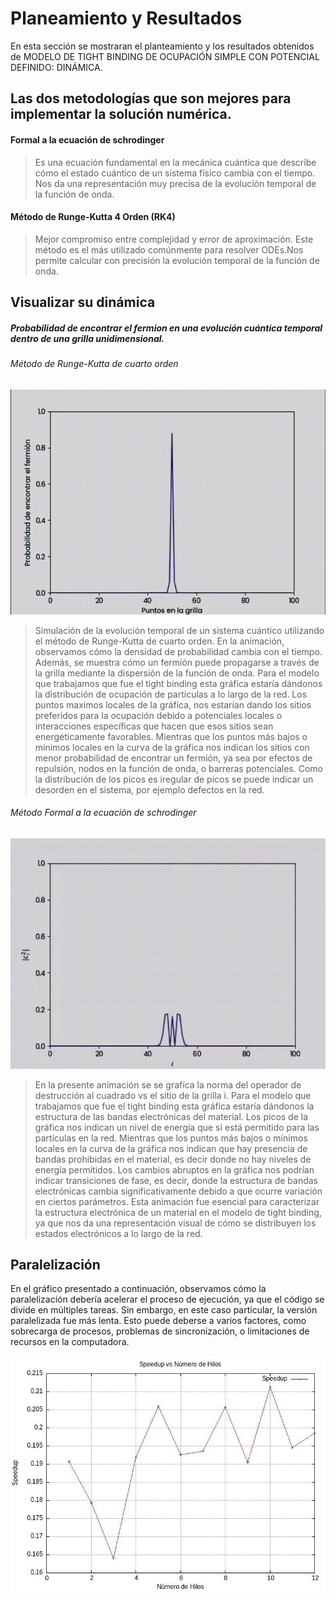 # Planeamiento  y Resultados 

En esta sección se mostraran el planteamiento y los resultados obtenidos de MODELO DE TIGHT BINDING DE OCUPACIÓN SIMPLE CON POTENCIAL DEFINIDO: DINÁMICA.    


## Las dos metodologías que son mejores para implementar la solución numérica.

####  Formal a la ecuación de schrodinger


>  Es una ecuación fundamental en la mecánica cuántica que describe cómo el estado cuántico de un sistema físico cambia con el tiempo. Nos da una representación muy precisa de la evolución temporal de la función de onda.

#### Método de Runge-Kutta 4 Orden (RK4)
>  Mejor compromiso entre complejidad y error de aproximación. Este método es el más utilizado comúnmente para resolver ODEs.Nos permite calcular con precisión la evolución temporal de la función de onda.

## Visualizar su dinámica
##### Probabilidad de encontrar el fermion en una evolución cuántica temporal dentro de una grilla unidimensional.


###### Método de Runge-Kutta de cuarto orden

![Animación1](1.gif)

> Simulación de la evolución temporal de un sistema cuántico utilizando el método de Runge-Kutta de cuarto orden. En la animación, observamos cómo la densidad de probabilidad cambia con el tiempo. Además, se muestra cómo un fermión puede propagarse a través de la grilla mediante la dispersión de la función de onda. Para el modelo que trabajamos que fue el tight binding esta gráfica estaría dándonos la distribución de ocupación de partículas a lo largo de la red.
Los puntos maximos locales de la gráfica, nos estarían dando los sitios preferidos para la ocupación debido a potenciales locales o interacciones específicas que hacen que esos sitios sean energéticamente favorables.
Mientras que los puntos más bajos o mínimos locales en la curva de la gráfica nos indican los sitios con menor probabilidad de encontrar un fermión, ya sea por efectos de repulsión, nodos en la función de onda, o barreras potenciales.
Como la distribución de los picos es iregular  de picos se  puede indicar un desorden en el sistema, por ejemplo defectos en la red.

###### Método Formal a la ecuación de schrodinger

![Animación2](gif2.gif)

> En la presente animación se se grafíca la norma del operador de destrucción al cuadrado vs el sitio de la grilla i. Para el modelo que trabajamos que fue el tight binding esta gráfica estaría dándonos la estructura de las bandas electrónicas del material. Los picos de la gráfica nos indican un nivel de energía que si está permitido para las partículas en la red. Mientras que los puntos más bajos o mínimos locales en la curva de la gráfica nos indican que hay presencia de bandas prohibidas en el material, es decir donde no hay niveles de energía permitidos. Los cambios abruptos en la gráfica nos podrían indicar transiciones de fase, es decir, donde la estructura de bandas electrónicas cambia significativamente debido a que ocurre variación en ciertos parámetros. Esta animación fue esencial para caracterizar la estructura electrónica de un material en el modelo de tight binding, ya que nos da una representación visual de cómo se distribuyen los estados electrónicos a lo largo de la red.

## Paralelización 
En el gráfico presentado a continuación, observamos cómo la paralelización debería acelerar el proceso de ejecución, ya que el código se divide en múltiples tareas. Sin embargo, en este caso particular, la versión paralelizada fue más lenta. Esto puede deberse a varios factores, como sobrecarga de procesos, problemas de sincronización, o limitaciones de recursos en la computadora.    
<div>
<img src="paralelizacion.jpeg"/>
</div>
